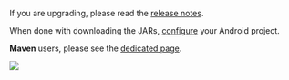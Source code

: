 If you are upgrading, please read the [release notes](ReleaseNotes.md).

When done with downloading the JARs, [configure](Configuring.md) your Android project.

**Maven** users, please see the [dedicated page](MavenEclipse.md).

<a href='http://www.ebusinessinformation.fr'><img src='http://wiki.androidannotations.googlecode.com/git/providedbylogo.png' /></a>